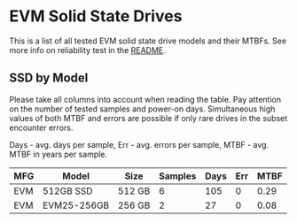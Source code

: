 EVM Solid State Drives
======================

This is a list of all tested EVM solid state drive models and their MTBFs. See
more info on reliability test in the [README](https://github.com/linuxhw/SMART).

SSD by Model
------------

Please take all columns into account when reading the table. Pay attention on the
number of tested samples and power-on days. Simultaneous high values of both MTBF
and errors are possible if only rare drives in the subset encounter errors.

Days - avg. days per sample,
Err  - avg. errors per sample,
MTBF - avg. MTBF in years per sample.

| MFG       | Model              | Size   | Samples | Days  | Err   | MTBF |
|-----------|--------------------|--------|---------|-------|-------|------|
| EVM       | 512GB SSD          | 512 GB | 6       | 105   | 0     | 0.29   |
| EVM       | EVM25-256GB        | 256 GB | 2       | 27    | 0     | 0.08   |
